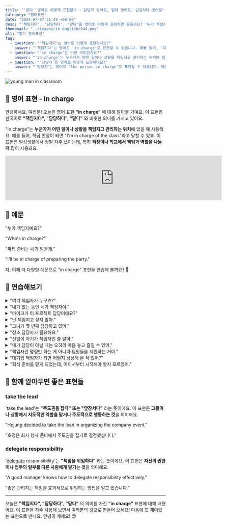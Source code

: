 ```yaml
---
title: "'맡다' 영어로 어떻게 표현할까 - 담당자 영어로, 맡다 영어로, 담당하다 영어로"
category: "영어표현"
date: "2024-07-07 21:49 +09:00"
desc: "'책임지다', '담당하다', '맡다'를 영어로 어떻게 표현하면 좋을까요? '누가 책임자예요?', '파티 준비는 내가 맡을게.' 등을 영어로 표현하는 법을 배워봅시다. 다양한 예문을 통해서 연습하고 본인의 표현으로 만들어 보세요."
thumbnail: "../images/in-english/044.png"
alt: "맡다 영어표현"
faq:
  - question: "'책임지다'는 영어로 어떻게 표현하나요?"
    answer: "'책임지다'는 영어로 'in charge'로 표현할 수 있습니다. 예를 들어, '파티 준비는 내가 맡을게'는 'I'll be in charge of preparing the party'라고 말할 수 있습니다."
  - question: "'in charge'는 어떤 의미인가요?"
    answer: "'in charge'는 누군가가 어떤 일이나 상황을 책임지고 관리하는 위치에 있을 때 사용하는 표현입니다. 예를 들어, 'I'm in charge of the class'는 '나는 학급을 책임지고 있다'라는 뜻입니다."
  - question: "'담당자'를 영어로 어떻게 표현하나요?"
    answer: "'담당자'는 영어로 'the person in charge'로 표현할 수 있습니다. 예를 들어, '담당자와 이야기하고 싶어요'는 'I'd like to speak with the person in charge'라고 말할 수 있습니다."
---
```


![young man in classroom](../images/in-english/044-1.avif)

## 🌟 영어 표현 - in charge

안녕하세요, 여러분! 오늘은 영어 표현 **"in charge"** 에 대해 알아볼 거예요. 이 표현은 한국어로 **"책임지다", "담당하다", "맡다"** 와 비슷한 의미를 가지고 있어요.

"In charge"는 **누군가가 어떤 일이나 상황을 책임지고 관리하는 위치**에 있을 때 사용해요. 예를 들어, 학급 반장이 되면 "I'm in charge of the class"라고 말할 수 있죠. 이 표현은 일상생활에서 정말 자주 쓰이는데, 특히 **직장이나 학교에서 책임과 역할을 나눌 때** 많이 사용돼요.

<iframe src="https://ads-partners.coupang.com/widgets.html?id=819055&template=carousel&trackingCode=AF7855282&subId=&width=680&height=140&tsource=" width="680" height="140" frameborder="0" scrolling="no" referrerpolicy="unsafe-url" browsingtopics></iframe>

## 📖 예문

"누가 책임자예요?"

"Who's in charge?"

"파티 준비는 내가 맡을게."

"I'll be in charge of preparing the party."

자, 이제 더 다양한 예문으로 "in charge" 표현을 연습해 볼까요? 🎉

## 💬 연습해보기

<details>
<summary>"여기 책임자가 누구죠?"</summary>
<span>"Who's in charge here?"</span>
</details>

<details>
<summary>"내가 없는 동안 네가 책임자야."</summary>
<span>"You're in charge while I'm gone."</span>
</details>

<details>
<summary>"마이크가 이 프로젝트 담당이에요?"</summary>
<span>"Is Mike in charge of the project?"</span>
</details>

<details>
<summary>"난 책임지고 싶지 않아."</summary>
<span>"I don't want to be in charge."</span>
</details>

<details>
<summary>"그녀가 몇 년째 담당하고 있어."</summary>
<span>"She's been in charge for years."</span>
</details>

<details>
<summary>"청소 담당자가 필요해요."</summary>
<span>"We need someone in charge of clean-up."</span>
</details>

<details>
<summary>"신입이 자기가 책임자인 줄 알아."</summary>
<span>"The new guy thinks he's in charge."</span>
</details>

<details>
<summary>"내가 담당이 아닐 때는 오히려 마음 놓고 즐길 수 있어."</summary>
<span>"When I'm not in charge, I find it easier to relax and <a href="/blog/in-english/128.enjoy-ing/">enjoy</a> the process."</span>
</details>

<details>
<summary>"책임자란 명령만 하는 게 아니라 팀원들을 지원하는 거야."</summary>
<span>"Being in charge isn't just about giving orders; it's about supporting your team."</span>
</details>

<details>
<summary>"대기업 책임자가 되면 어떨지 상상해 본 적 있어?"</summary>
<span>"Have you ever wondered what it would be like to be in charge of a major company?"</span>
</details>

<details>
<summary>"회식 준비를 맡게 되었는데, 어디서부터 시작해야 할지 모르겠어."</summary>
<span>"I was put in charge of organizing the office party, but I have no idea where to start."</span>
</details>

## 🤝 함께 알아두면 좋은 표현들

### take the lead

'take the lead'는 **"주도권을 잡다" 또는 "앞장서다"** 라는 뜻이에요. 이 표현은 **그룹이나 상황에서 지도적인 역할을 맡거나 주도적으로 행동하는 것**을 의미해요.

"Hojung [decided to](/blog/in-english/062.decide-to/) take the lead in organizing the company event."

"호정은 회사 행사 준비에서 주도권을 잡기로 결정했습니다."

### delegate responsibility

'[delegate](/blog/in-english/047.delegate/) responsibility'는 **"책임을 위임하다"** 라는 뜻이에요. 이 표현은 **자신의 권한이나 업무의 일부를 다른 사람에게 맡기는 것**을 의미해요.

"A good manager knows how to delegate responsibility effectively."

"좋은 관리자는 책임을 효과적으로 위임하는 방법을 알고 있습니다."

---

오늘은 **"책임지다", "담당하다", "맡다"** 의 의미를 가진 **"in charge"** 표현에 대해 배웠어요. 이 표현을 자주 사용해 보면서 여러분의 것으로 만들어 보세요! 다음에 또 재미있는 표현으로 만나요. 안녕히 계세요! 😊
